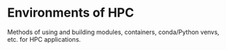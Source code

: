 # Environments of HPC

Methods of using and building modules, containers, conda/Python venvs, etc. for HPC applications.